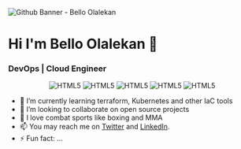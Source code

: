 
![Github Banner - Bello Olalekan](https://repository-images.githubusercontent.com/514192041/3916b518-813f-4db1-92ad-b8b7f5a07f5f)

# Hi I'm Bello Olalekan 👋
### DevOps | Cloud Engineer
<!--
**bello-olalekan/bello-olalekan** is a ✨ _special_ ✨ repository because its `README.md` (this file) appears on your GitHub profile.
Here are some ideas to get you started:
-->

<p align="center">
<img alt="HTML5" src="https://img.shields.io/badge/GitHub-100000?style=for-the-badge&logo=github&logoColor=white"/>
<img alt="HTML5" src="https://img.shields.io/badge/Linux-FCC624?style=for-the-badge&logo=linux&logoColor=black"/>
<img alt="HTML5" src="https://img.shields.io/badge/Python-14354C?style=for-the-badge&logo=python&logoColor=white"/>
<img alt="HTML5" src="https://img.shields.io/badge/JavaScript-F7DF1E?style=for-the-badge&logo=javascript&logoColor=black"/>
<img alt="HTML5" src="https://img.shields.io/badge/Docker-007ACC?style=for-the-badge&logo=docker&logoColor=white"/>
  
</p>

- 🌱 I’m currently learning terraform, Kubernetes and other IaC tools
- 👯 I’m looking to collaborate on open source projects
- 💬 I love combat sports like boxing and MMA
- 📫 You may reach me on [Twitter](https://www.twitter.com/olalekanQBello) and [LinkedIn](https://www.linkedin.com/in/bello-olalekan).
- ⚡ Fun fact: ...

